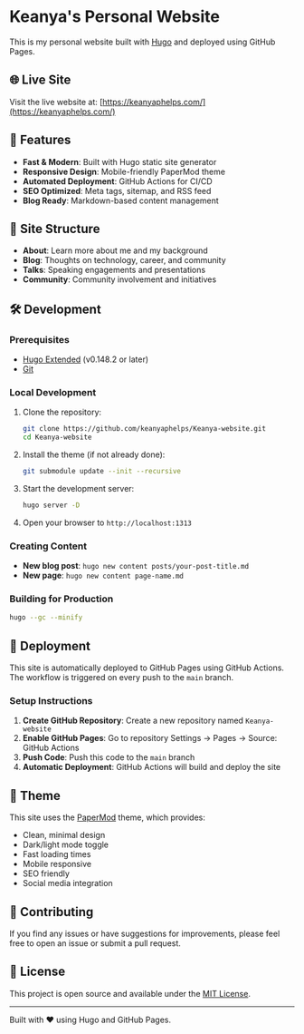 # Keanya's Personal Website

This is my personal website built with [Hugo](https://gohugo.io/) and deployed using GitHub Pages.

## 🌐 Live Site

Visit the live website at: [https://keanyaphelps.com/](https://keanyaphelps.com/)

## 🚀 Features

- **Fast & Modern**: Built with Hugo static site generator
- **Responsive Design**: Mobile-friendly PaperMod theme
- **Automated Deployment**: GitHub Actions for CI/CD
- **SEO Optimized**: Meta tags, sitemap, and RSS feed
- **Blog Ready**: Markdown-based content management

## 📁 Site Structure

- **About**: Learn more about me and my background
- **Blog**: Thoughts on technology, career, and community
- **Talks**: Speaking engagements and presentations
- **Community**: Community involvement and initiatives

## 🛠️ Development

### Prerequisites

- [Hugo Extended](https://gohugo.io/installation/) (v0.148.2 or later)
- [Git](https://git-scm.com/)

### Local Development

1. Clone the repository:

   ```bash
   git clone https://github.com/keanyaphelps/Keanya-website.git
   cd Keanya-website
   ```

2. Install the theme (if not already done):

   ```bash
   git submodule update --init --recursive
   ```

3. Start the development server:

   ```bash
   hugo server -D
   ```

4. Open your browser to `http://localhost:1313`

### Creating Content

- **New blog post**: `hugo new content posts/your-post-title.md`
- **New page**: `hugo new content page-name.md`

### Building for Production

```bash
hugo --gc --minify
```

## 🚀 Deployment

This site is automatically deployed to GitHub Pages using GitHub Actions. The workflow is triggered on every push to the `main` branch.

### Setup Instructions

1. **Create GitHub Repository**: Create a new repository named `Keanya-website`
2. **Enable GitHub Pages**: Go to repository Settings → Pages → Source: GitHub Actions
3. **Push Code**: Push this code to the `main` branch
4. **Automatic Deployment**: GitHub Actions will build and deploy the site

## 📝 Theme

This site uses the [PaperMod](https://github.com/adityatelange/hugo-PaperMod) theme, which provides:

- Clean, minimal design
- Dark/light mode toggle
- Fast loading times
- Mobile responsive
- SEO friendly
- Social media integration

## 🤝 Contributing

If you find any issues or have suggestions for improvements, please feel free to open an issue or submit a pull request.

## 📄 License

This project is open source and available under the [MIT License](LICENSE).

---

Built with ❤️ using Hugo and GitHub Pages.
